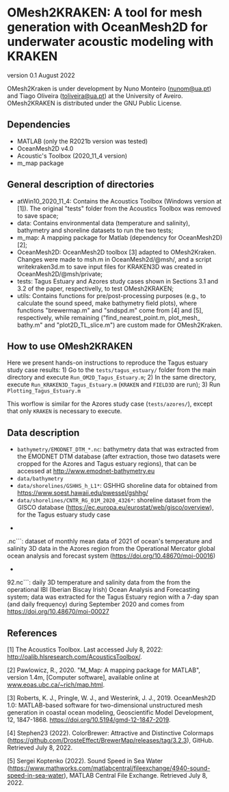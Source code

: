 # OMesh2KRAKEN: A tool for mesh generation with OceanMesh2D for underwater acoustic modeling with KRAKEN

version 0.1 August 2022

OMesh2Kraken is under development by Nuno Monteiro (nunom@ua.pt) and Tiago Oliveira (toliveira@ua.pt) at the University of Aveiro. OMesh2KRAKEN is distributed under the GNU Public License.

## Dependencies
 * MATLAB (only the R2021b version was tested)
 * OceanMesh2D v4.0
 * Acoustic's Toolbox (2020_11_4 version)
 * m_map package

## General description of directories
 * atWin10_2020_11_4: Contains the Acoustics Toolbox (Windows version at [1]). The 
original "tests" folder from the Acoustics Toolbox was removed to save space;
 * data: Contains environmental data (temperature and salinity), bathymetry and 
shoreline datasets to run the two tests;
 * m_map: A mapping package for Matlab (dependency for OceanMesh2D) [2];
 * OceanMesh2D: OceanMesh2D toolbox [3] adapted to OMesh2Kraken. Changes were 
made to msh.m in OceanMesh2d/@msh/, and a script writekraken3d.m to save input files
for KRAKEN3D was created in OceanMesh2D/@msh/private;
 * tests: Tagus Estuary and Azores study cases shown in Sections 3.1 and 3.2 of the
paper, respectivelly, to test OMesh2KRAKEN;
 * utils: Contains functions for pre/post-processing purposes (e.g., to calculate the 
sound speed, make bathymetry field plots), where functions "brewermap.m" and "sndspd.m"
come from [4] and [5], respectively, while remaining ("find_nearest_point.m, plot_mesh_
bathy.m" and "plot2D_TL_slice.m") are custom made for OMesh2Kraken.

## How to use OMesh2KRAKEN
Here we present hands-on instructions to reproduce the Tagus estuary study case results:
    1) Go to the ```tests/tagus_estuary/``` folder from the main directory and execute ```Run_OM2D_Tagus_Estuary.m```;
    2) In the same directory, execute ```Run_KRAKEN3D_Tagus_Estuary.m``` (```KRAKEN``` and ```FIELD3D``` are run);
    3) Run ```Plotting_Tagus_Estuary.m```
    
This worflow is similar for the Azores study case (```tests/azores/```), except that only ```KRAKEN``` is necessary to execute.

## Data description
 * ```bathymetry/EMODNET_DTM_*.nc```: bathymetry data that was extracted from the 
EMODNET DTM database (after extraction, those two datasets were cropped for the Azores 
and Tagus estuary regions), that can be accessed at http://www.emodnet-bathymetry.eu
 * ```data/bathymetry```
 * ```data/shorelines/GSHHS_h_L1*```: GSHHG shoreline data for obtained from 
https://www.soest.hawaii.edu/pwessel/gshhg/
 * ```data/shorelines/CNTR_RG_01M_2020_4326*```: shoreline dataset from the GISCO database
(https://ec.europa.eu/eurostat/web/gisco/overview), for the Tagus estuary study case
 * ```data/temperature_salinity/cmems_mod_ibi_phy_anfc_0.027deg-3D_P1D-m_1647891936780
.nc```: dataset of monthly mean data of 2021 of ocean's temperature and salinity 3D data 
in the Azores region from the Operational Mercator global ocean analysis and forecast 
system (https://doi.org/10.48670/moi-00016)
 * ```data/temperature_salinity/global-analysis-forecast-phy-001-024-monthly_16560154763
92.nc```: daily 3D temperature and salinity data from the from the operational IBI 
(Iberian Biscay Irish) Ocean Analysis and Forecasting system; data was extracted for 
the Tagus Estuary region with a 7-day span (and daily frequency) during September 2020 
and comes from https://doi.org/10.48670/moi-00027

## References

[1] The Acoustics Toolbox. Last accessed July 8, 2022: http://oalib.hlsresearch.com/AcousticsToolbox/.

[2] Pawlowicz, R., 2020. "M_Map: A mapping package for MATLAB", version 1.4m, [Computer software], available online at www.eoas.ubc.ca/~rich/map.html.

[3] Roberts, K. J., Pringle, W. J., and Westerink, J. J., 2019. OceanMesh2D 1.0: MATLAB-based software for two-dimensional unstructured mesh generation in coastal ocean modeling, Geoscientific Model Development, 12, 1847-1868. https://doi.org/10.5194/gmd-12-1847-2019.

[4] Stephen23 (2022). ColorBrewer: Attractive and Distinctive Colormaps (https://github.com/DrosteEffect/BrewerMap/releases/tag/3.2.3), GitHub. Retrieved July 8, 2022.

[5] Sergei Koptenko (2022). Sound Speed in Sea Water (https://www.mathworks.com/matlabcentral/fileexchange/4940-sound-speed-in-sea-water), MATLAB Central File Exchange. Retrieved July 8, 2022.
